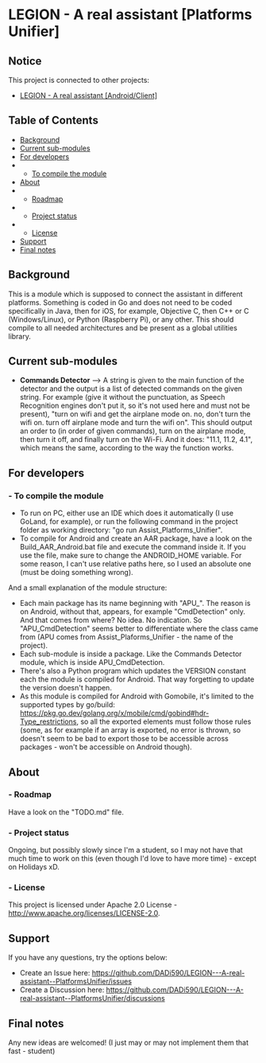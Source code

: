 # LEGION - A real assistant [Platforms Unifier]

## Notice
This project is connected to other projects:
- [LEGION - A real assistant [Android/Client]](https://github.com/DADi590/LEGION---A-real-assistant--Android-Client)

## Table of Contents
- [Background](#background)
- [Current sub-modules](#current-sub-modules)
- [For developers](#for-developers)
- - [To compile the module](#--to-compile-the-module)
- [About](#about)
- - [Roadmap](#--roadmap)
- - [Project status](#--project-status)
- - [License](#--license)
- [Support](#support)
- [Final notes](#final-notes)

## Background
This is a module which is supposed to connect the assistant in different platforms. Something is coded in Go and does not need to be coded specifically in Java, then for iOS, for example, Objective C, then C++ or C (Windows/Linux), or Python (Raspberry Pi), or any other. This should compile to all needed architectures and be present as a global utilities library.

## Current sub-modules
- **Commands Detector** --> A string is given to the main function of the detector and the output is a list of detected commands on the given string. For example (give it without the punctuation, as Speech Recognition engines don't put it, so it's not used here and must not be present), "turn on wifi and get the airplane mode on. no, don't turn the wifi on. turn off airplane mode and turn the wifi on". This should output an order to (in order of given commands), turn on the airplane mode, then turn it off, and finally turn on the Wi-Fi. And it does: "11.1, 11.2, 4.1", which means the same, according to the way the function works.

## For developers
### - To compile the module
- To run on PC, either use an IDE which does it automatically (I use GoLand, for example), or run the following command in the project folder as working directory: "go run Assist_Platforms_Unifier".
- To compile for Android and create an AAR package, have a look on the Build_AAR_Android.bat file and execute the command inside it. If you use the file, make sure to change the ANDROID_HOME variable. For some reason, I can't use relative paths here, so I used an absolute one (must be doing something wrong).

And a small explanation of the module structure:
- Each main package has its name beginning with "APU_". The reason is on Android, without that, appears, for example "CmdDetection" only. And that comes from where? No idea. No indication. So "APU_CmdDetection" seems better to differentiate where the class came from (APU comes from Assist_Plaforms_Unifier - the name of the project).
- Each sub-module is inside a package. Like the Commands Detector module, which is inside APU_CmdDetection.
- There's also a Python program which updates the VERSION constant each the module is compiled for Android. That way forgetting to update the version doesn't happen.
- As this module is compiled for Android with Gomobile, it's limited to the supported types by go/build: https://pkg.go.dev/golang.org/x/mobile/cmd/gobind#hdr-Type_restrictions, so all the exported elements must follow those rules (some, as for example if an array is exported, no error is thrown, so doesn't seem to be bad to export those to be accessible across packages - won't be accessible on Android though).

## About
### - Roadmap
Have a look on the "TODO.md" file.

### - Project status
Ongoing, but possibly slowly since I'm a student, so I may not have that much time to work on this (even though I'd love to have more time) - except on Holidays xD.

### - License
This project is licensed under Apache 2.0 License - http://www.apache.org/licenses/LICENSE-2.0.

## Support
If you have any questions, try the options below:
- Create an Issue here: https://github.com/DADi590/LEGION---A-real-assistant--PlatformsUnifier/issues
- Create a Discussion here: https://github.com/DADi590/LEGION---A-real-assistant--PlatformsUnifier/discussions

## Final notes
Any new ideas are welcomed! (I just may or may not implement them that fast - student)
